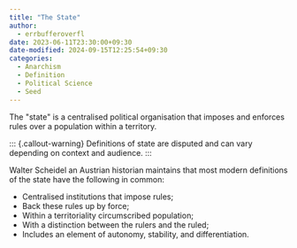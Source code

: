 ```yaml
---
title: "The State"
author:
  - errbufferoverfl
date: 2023-06-11T23:30:00+09:30
date-modified: 2024-09-15T12:25:54+09:30
categories:
  - Anarchism
  - Definition
  - Political Science
  - Seed
---
```


The "state" is a centralised political organisation that imposes and enforces rules over a population within a territory.

::: {.callout-warning}
Definitions of state are disputed and can vary depending on context and audience.
:::

Walter Scheidel an Austrian historian maintains that most modern definitions of the state have the following in common:

- Centralised institutions that impose rules;
- Back these rules up by force;
- Within a territoriality circumscribed population;
- With a distinction between the rulers and the ruled;
- Includes an element of autonomy, stability, and differentiation.
